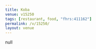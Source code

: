 ```yaml
---
title: Koba
venue: v15250
tags: [restaurant, food, "fhrs:411162"]
permalink: /v/15250/
layout: venue
---
```

null